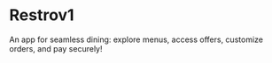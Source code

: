 # Restrov1
An app for seamless dining: explore menus, access offers, customize orders, and pay securely!
